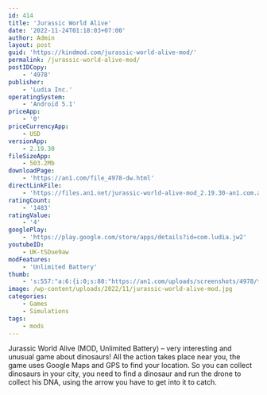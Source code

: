 ```yaml
---
id: 414
title: 'Jurassic World Alive'
date: '2022-11-24T01:18:03+07:00'
author: Admin
layout: post
guid: 'https://kindmod.com/jurassic-world-alive-mod/'
permalink: /jurassic-world-alive-mod/
postIDCopy:
    - '4978'
publisher:
    - 'Ludia Inc.'
operatingSystem:
    - 'Android 5.1'
priceApp:
    - '0'
priceCurrencyApp:
    - USD
versionApp:
    - 2.19.30
fileSizeApp:
    - 503.2Mb
downloadPage:
    - 'https://an1.com/file_4978-dw.html'
directLinkFile:
    - 'https://files.an1.net/jurassic-world-alive-mod_2.19.30-an1.com.apk'
ratingCount:
    - '1483'
ratingValue:
    - '4'
googlePlay:
    - 'https://play.google.com/store/apps/details?id=com.ludia.jw2'
youtubeID:
    - UK-tSDue9aw
modFeatures:
    - 'Unlimited Battery'
thumb:
    - 's:557:"a:6:{i:0;s:80:"https://an1.com/uploads/screenshots/4978/thumbs/jurassic-world-alive-855992.webp";i:1;s:80:"https://an1.com/uploads/screenshots/4978/thumbs/jurassic-world-alive-598554.webp";i:2;s:79:"https://an1.com/uploads/screenshots/4978/thumbs/jurassic-world-alive-31049.webp";i:3;s:80:"https://an1.com/uploads/screenshots/4978/thumbs/jurassic-world-alive-761918.webp";i:4;s:80:"https://an1.com/uploads/screenshots/4978/thumbs/jurassic-world-alive-807976.webp";i:5;s:80:"https://an1.com/uploads/screenshots/4978/thumbs/jurassic-world-alive-271626.webp";}";'
image: /wp-content/uploads/2022/11/jurassic-world-alive-mod.jpg
categories:
    - Games
    - Simulations
tags:
    - mods
---
```


Jurassic World Alive (MOD, Unlimited Battery) – very interesting and unusual game about dinosaurs! All the action takes place near you, the game uses Google Maps and GPS to find your location. So you can collect dinosaurs in your city, you need to find a dinosaur and run the drone to collect his DNA, using the arrow you have to get into it to catch.